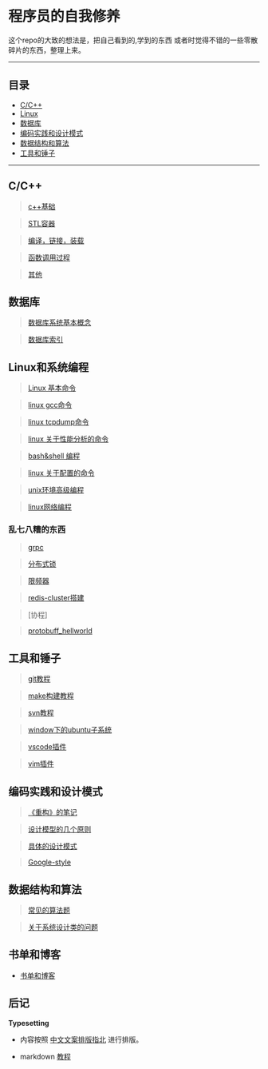 # 程序员的自我修养

这个repo的大致的想法是，把自己看到的,学到的东西 或者时觉得不错的一些零散碎片的东西，整理上来。

-----

## 目录

* [C/C++](#C/C++)
* [Linux](#Linux和系统编程)
* [数据库](#数据库)
* [编码实践和设计模式](#编码实践和设计模式)
* [数据结构和算法](#数据结构和算法)
* [工具和锤子](#工具和锤子)

---

## C/C++

> [c++基础](./note/c++学习.md)

> [STL容器](./note/c++STL.md)

> [编译，链接，装载](./note/编译,链接与装载.md)

> [函数调用过程](./note/函数调用过程.md)

> [其他](./note/c++.md)

## 数据库

>[数据库系统基本概念](./note/数据库.md)

>[数据库索引](./note/数据库-索引.md)

## Linux和系统编程

> [Linux 基本命令](./note/linux命令.md)

> [linux gcc命令](./note/linux命令_gcc.md)

> [linux tcpdump命令](./note/linux命令_tcpdump.md)

> [linux 关于性能分析的命令](./note/linux命令_linux性能分析和优化.md)

> [bash&shell 编程](./note/bash&shell编程.md)

> [linux 关于配置的命令](./note/linux配置.md)

> [unix环境高级编程](./note/unix环境高级编程.md)

> [linux网络编程](./note/TCP和网络编程.md)

### 乱七八糟的东西 

> [grpc](./note/grpc_helloworld.md)

> [分布式锁](./note/分布式锁.md)

> [限频器](./note/limiter.md)

> [redis-cluster搭建](./note/redis_cluster.md)

> [协程]

> [protobuff_hellworld](./note/protobuff_with_golang_tutorial.md)


## 工具和锤子

> [git教程](https://github.com/zhaozhengcoder/CoderNoteBook/blob/master/note/git%E6%95%99%E7%A8%8B.md)

> [make构建教程](https://github.com/zhaozhengcoder/CoderNoteBook/blob/master/note/linux%E5%91%BD%E4%BB%A4_make%E6%95%99%E7%A8%8B.md)

>[svn教程](https://www.jianshu.com/p/d6abd4a986a6)

> [window下的ubuntu子系统](https://github.com/zhaozhengcoder/CoderNoteBook/blob/master/note/%E5%B7%A5%E5%85%B7%E6%A0%88.md)

> [vscode插件](https://github.com/zhaozhengcoder/CoderNoteBook/blob/master/note/vscode%E5%86%99c%2B%2B%E6%8F%92%E4%BB%B6%E4%BB%A5%E5%8F%8A%E9%85%8D%E7%BD%AE.md)

> [vim插件](https://www.jianshu.com/p/c527d9c2717a)

## 编码实践和设计模式

>[《重构》的笔记](https://github.com/zhaozhengcoder/CoderNoteBook/blob/master/note/%E3%80%8A%E9%87%8D%E6%9E%84%E3%80%8B%E7%9A%84%E7%AC%94%E8%AE%B0.md)

>[设计模型的几个原则](https://github.com/zhaozhengcoder/CoderNoteBook/blob/master/note/%E8%AE%BE%E8%AE%A1%E6%A8%A1%E5%BC%8F%E7%9A%84%E5%9F%BA%E6%9C%AC%E5%8E%9F%E5%88%99.md)

>[具体的设计模式](https://github.com/zhaozhengcoder/CoderNoteBook/blob/master/note/%E8%AE%BE%E8%AE%A1%E6%A8%A1%E5%BC%8F.md)

> [Google-style](https://zh-google-styleguide.readthedocs.io/en/latest/contents/)

## 数据结构和算法

>[常见的算法题](https://github.com/zhaozhengcoder/Algorithm)

>[关于系统设计类的问题](https://github.com/zhaozhengcoder/CoderNoteBook/blob/master/note/%E7%B3%BB%E7%BB%9F%E8%AE%BE%E8%AE%A1%E7%B1%BB%E7%9A%84%E9%97%AE%E9%A2%98.md)


## 书单和博客

* [书单和博客](./note/书单和博客.md)

## 后记

**Typesetting**

- 内容按照 [中文文案排版指北](https://mazhuang.org/wiki/chinese-copywriting-guidelines/) 进行排版。

- markdown  [教程](http://xianbai.me/learn-md/index.html)
